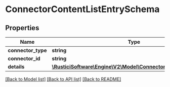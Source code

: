 # ConnectorContentListEntrySchema

## Properties
Name | Type | Description | Notes
------------ | ------------- | ------------- | -------------
**connector_type** | **string** |  | [optional] 
**connector_id** | **string** |  | [optional] 
**details** | [**\RusticiSoftware\Engine\V2\Model\ConnectorContentItemSchema**](ConnectorContentItemSchema.md) |  | [optional] 

[[Back to Model list]](../README.md#documentation-for-models) [[Back to API list]](../README.md#documentation-for-api-endpoints) [[Back to README]](../README.md)


